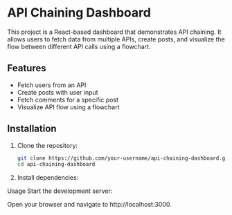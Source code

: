 # API Chaining Dashboard

This project is a React-based dashboard that demonstrates API chaining. It allows users to fetch data from multiple APIs, create posts, and visualize the flow between different API calls using a flowchart.

## Features

- Fetch users from an API
- Create posts with user input
- Fetch comments for a specific post
- Visualize API flow using a flowchart

## Installation

1. Clone the repository:

   ```bash
   git clone https://github.com/your-username/api-chaining-dashboard.git
   cd api-chaining-dashboard

2. Install dependencies:

Usage
Start the development server:

Open your browser and navigate to http://localhost:3000.
